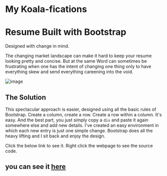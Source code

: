# My Koala-fications

# Resume Built with Bootstrap

Designed with change in mind. 

The changing market landscape can make it hard to keep your resume looking pretty and concise.
But at the same Word can sometimes be frustrating when one has the intent of changing one thing only to have everything skew and send everything careening into the void.

![image](https://user-images.githubusercontent.com/11879769/62302784-cac6ce80-b42f-11e9-860a-11206f72cba4.png)

## The Solution

This spectacular approach is easier, designed using all the basic rules of Bootstrap.
Create a column, create a row. Create a row within a column. It's easy.
And the best part, you just simply copy a `div` and paste it again somewhere else and add new details.
I've created an easy environment in which each new entry is just one simple change. Bootstrap does all the heavy lifting and I sit back and enjoy the design.

Click the below link to see it. Right click the webpage to see the source code.

## you can see it [here](https://tisaconundrum2.github.io/MyResume/)
